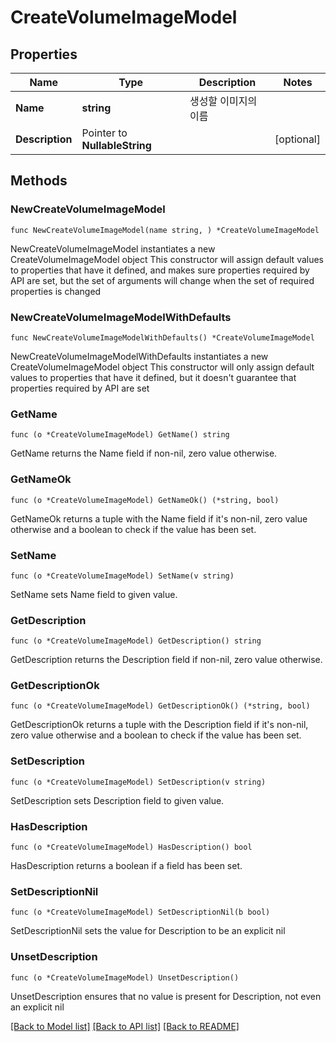# CreateVolumeImageModel

## Properties

Name | Type | Description | Notes
------------ | ------------- | ------------- | -------------
**Name** | **string** | 생성할 이미지의 이름 | 
**Description** | Pointer to **NullableString** |  | [optional] 

## Methods

### NewCreateVolumeImageModel

`func NewCreateVolumeImageModel(name string, ) *CreateVolumeImageModel`

NewCreateVolumeImageModel instantiates a new CreateVolumeImageModel object
This constructor will assign default values to properties that have it defined,
and makes sure properties required by API are set, but the set of arguments
will change when the set of required properties is changed

### NewCreateVolumeImageModelWithDefaults

`func NewCreateVolumeImageModelWithDefaults() *CreateVolumeImageModel`

NewCreateVolumeImageModelWithDefaults instantiates a new CreateVolumeImageModel object
This constructor will only assign default values to properties that have it defined,
but it doesn't guarantee that properties required by API are set

### GetName

`func (o *CreateVolumeImageModel) GetName() string`

GetName returns the Name field if non-nil, zero value otherwise.

### GetNameOk

`func (o *CreateVolumeImageModel) GetNameOk() (*string, bool)`

GetNameOk returns a tuple with the Name field if it's non-nil, zero value otherwise
and a boolean to check if the value has been set.

### SetName

`func (o *CreateVolumeImageModel) SetName(v string)`

SetName sets Name field to given value.


### GetDescription

`func (o *CreateVolumeImageModel) GetDescription() string`

GetDescription returns the Description field if non-nil, zero value otherwise.

### GetDescriptionOk

`func (o *CreateVolumeImageModel) GetDescriptionOk() (*string, bool)`

GetDescriptionOk returns a tuple with the Description field if it's non-nil, zero value otherwise
and a boolean to check if the value has been set.

### SetDescription

`func (o *CreateVolumeImageModel) SetDescription(v string)`

SetDescription sets Description field to given value.

### HasDescription

`func (o *CreateVolumeImageModel) HasDescription() bool`

HasDescription returns a boolean if a field has been set.

### SetDescriptionNil

`func (o *CreateVolumeImageModel) SetDescriptionNil(b bool)`

 SetDescriptionNil sets the value for Description to be an explicit nil

### UnsetDescription
`func (o *CreateVolumeImageModel) UnsetDescription()`

UnsetDescription ensures that no value is present for Description, not even an explicit nil

[[Back to Model list]](../README.md#documentation-for-models) [[Back to API list]](../README.md#documentation-for-api-endpoints) [[Back to README]](../README.md)


